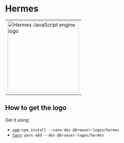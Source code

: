 Hermes
======

<!-- markdownlint-disable line-length no-inline-html -->
<table>
    <tr height=240>
        <td>
            <a href="https://github.com/alrra/browser-logos/tree/d37e43120302d368c29029fedccb949f95137d84/src/hermes">
                <img width=230 src="https://raw.githubusercontent.com/alrra/browser-logos/d37e43120302d368c29029fedccb949f95137d84/src/hermes/hermes_512x512.png" alt="Hermes JavaScript engine logo">
            </a>
        </td>
    </tr>
</table>
<!-- markdownlint-enable line-length no-inline-html -->

How to get the logo
-------------------

Get it using:

* [`npm`][npm]: `npm install --save-dev @browser-logos/hermes`
* [`Yarn`][yarn]: `yarn add --dev @browser-logos/hermes`

<!-- Link labels: -->

[npm]: https://www.npmjs.com/
[yarn]: https://yarnpkg.com/
